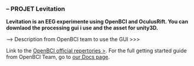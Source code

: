 ### – PROJET Levitation

**Levitation is an EEG experimente using OpenBCI and OculusRift. You can downlaod the processing gui i use and the asset for unity3D.**

–> Description from OpenBCI team to use the GUI >>>

Link to the [OpenBCI official repertories >](http://docs.openbci.com/tutorials/01-GettingStarted).
For the full getting started guide from OpenBCI Team, go to [our Docs page](http://docs.openbci.com/tutorials/01-GettingStarted).
